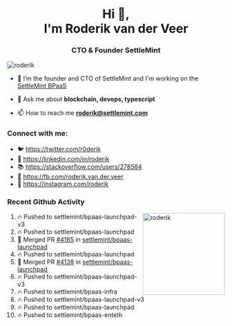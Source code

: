 <h1 align="center">Hi 👋,<br/> I'm Roderik van der Veer</h1>
<h3 align="center">CTO & Founder SettleMint</h3>

<p align="left"> <img src="https://komarev.com/ghpvc/?username=roderik" alt="roderik" /> </p>

- 🔭 I’m the founder and CTO of SettleMint and I'm working on the [SettleMint BPaaS](https://settlemint.com)

- 💬 Ask me about **blockchain, devops, typescript**

- 📫 How to reach me **roderik@settlemint.com**



### Connect with me:

- 🐦 https://twitter.com/r0derik
- 🏢 https://linkedin.com/in/roderik
- 📚 https://stackoverflow.com/users/278584
- 🙊 https://fb.com/roderik.van.der.veer
- 📸 https://instagram.com/roderik

### Recent Github Activity
<img src="https://github-readme-stats.vercel.app/api?username=roderik&show_icons=true&count_private=true" alt="roderik" align="right" height="190" />

<!--START_SECTION:activity-->
1. 🔥 Pushed to settlemint/bpaas-launchpad-v3
2. 🔥 Pushed to settlemint/bpaas-launchpad
3. 🎉 Merged PR [#4185](https://github.com/settlemint/bpaas-launchpad/pull/4185) in [settlemint/bpaas-launchpad](https://github.com/settlemint/bpaas-launchpad)
4. 🔥 Pushed to settlemint/bpaas-launchpad
5. 🎉 Merged PR [#4138](https://github.com/settlemint/bpaas-launchpad/pull/4138) in [settlemint/bpaas-launchpad](https://github.com/settlemint/bpaas-launchpad)
6. 🔥 Pushed to settlemint/bpaas-launchpad-v3
7. 🔥 Pushed to settlemint/bpaas-infra
8. 🔥 Pushed to settlemint/bpaas-launchpad-v3
9. 🔥 Pushed to settlemint/bpaas-launchpad
10. 🔥 Pushed to settlemint/bpaas-enteth
<!--END_SECTION:activity-->
